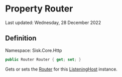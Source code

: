# Property Router
Last updated: Wednesday, 28 December 2022

## Definition
Namespace: Sisk.Core.Http

```csharp
public Router Router { get; set; }
```

Gets or sets the [Router](/spec/Sisk/Core/Routing/Router) for this [ListeningHost](/spec/Sisk/Core/Http/ListeningHost) instance.

